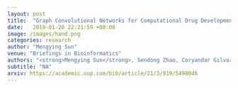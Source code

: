 ```yaml
---
layout: post
title:  "Graph Convolutional Networks for Computational Drug Development and Discovery"
date:   2019-01-20 22:21:59 +00:00
image: /images/hand.png
categories: research
author: "Mengying Sun"
venue: "Briefings in Bioinformatics"
authors: "<strong>Mengying Sun</strong>, Sendong Zhao, Coryandar Gilvary, Olivier Elemento, Jiayu Zhou"
subtitle: "NA"
arxiv: https://academic.oup.com/bib/article/21/3/919/5498046
---
```


  
